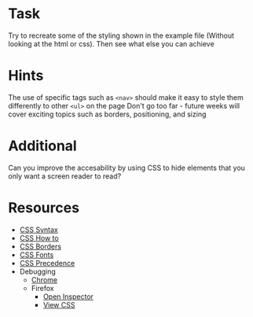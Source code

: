 # Task
Try to recreate some of the styling shown in the example file (Without looking at the html or css).
Then see what else you can achieve

#  Hints
The use of specific tags such as `<nav>` should make it easy to style them differently to other `<ul>` on the page
Don't go too far - future weeks will cover exciting topics such as borders, positioning, and sizing

# Additional
Can you improve the accesability by using CSS to hide elements that you only want a screen reader to read?

# Resources
* [CSS Syntax](https://www.w3schools.com/css/css_syntax.asp)
* [CSS How to](https://www.w3schools.com/css/css_howto.asp)
* [CSS Borders](https://www.w3schools.com/css/css_border.asp)
* [CSS Fonts](https://www.w3schools.com/css/css_font.asp)
* [CSS Precedence](https://css-tricks.com/precedence-css-order-css-matters/)
* Debugging
  * [Chrome](https://developers.google.com/web/tools/chrome-devtools/css)
  * Firefox
    * [Open Inspector](https://developer.mozilla.org/en-US/docs/Tools/Page_Inspector/How_to/Open_the_Inspector)
    * [View CSS](https://developer.mozilla.org/en-US/docs/Tools/Page_Inspector/How_to/Examine_and_edit_CSS)